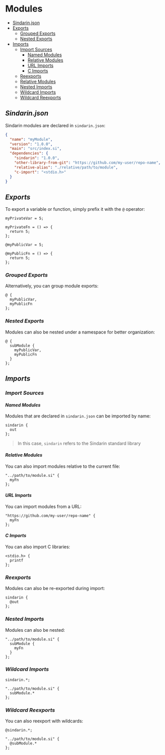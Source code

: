 # Modules

- [Sindarin.json](#sindarinjson)
- [Exports](#exports)
  - [Grouped Exports](#grouped-exports)
  - [Nested Exports](#nested-exports)
- [Imports](#imports)
  - [Import Sources](#import-sources)
    - [Named Modules](#named-modules)
    - [Relative Modules](#relative-modules)
    - [URL Imports](#url-imports)
    - [C Imports](#c-imports)
  - [Reexports](#reexports)
  - [Relative Modules](#relative-modules)
  - [Nested Imports](#nested-imports)
  - [Wildcard Imports](#wildcard-imports)
  - [Wildcard Reexports](#wildcard-reexports)

## _Sindarin.json_

Sindarin modules are declared in `sindarin.json`:

```json
{
  "name": "myModule",
  "version": "1.0.0",
  "main": "src/index.si",
  "dependencies": {
    "sindarin": "1.0.0",
    "other-library-from-git": "https://github.com/my-user/repo-name",
    "relative-alias": "./relative/path/to/module",
    "c-import": "<stdio.h>"
  }
}
```

## _Exports_

To export a variable or function, simply prefix it with the `@` operator:

```
myPrivateVar = 5;

myPrivateFn = () => {
  return 5;
};

@myPublicVar = 5;

@myPublicFn = () => {
  return 5;
};
```
### _Grouped Exports_

Alternatively, you can group module exports:

```
@ {
  myPublicVar,
  myPublicFn
};
```

### _Nested Exports_

Modules can also be nested under a namespace for better organization:

```
@ {
  subModule {
    myPublicVar,
    myPublicFn
  }
};
```

## _Imports_

### _Import Sources_

#### _Named Modules_

Modules that are declared in `sindarin.json` can be imported by name:

```
sindarin {
  out
};
```

> In this case, `sindarin` refers to the Sindarin standard library

#### _Relative Modules_

You can also import modules relative to the current file:

```
"../path/to/module.si" {
  myFn
};
```

#### _URL Imports_

You can import modules from a URL:

```
"https://github.com/my-user/repo-name" {
  myFn
};
```

#### _C Imports_

You can also import C libraries:

```
<stdio.h> {
  printf
};
```

### _Reexports_

Modules can also be re-exported during import:
```
sindarin {
  @out
};
```

### _Nested Imports_

Modules can also be nested:
```
"../path/to/module.si" {
  subModule {
    myFn
  }
};
```

### _Wildcard Imports_
```
sindarin.*;

"../path/to/module.si" {
  subModule.*
};
```

### _Wildcard Reexports_
You can also reexport with wildcards:
```
@sindarin.*;

"../path/to/module.si" {
  @subModule.*
};
```
